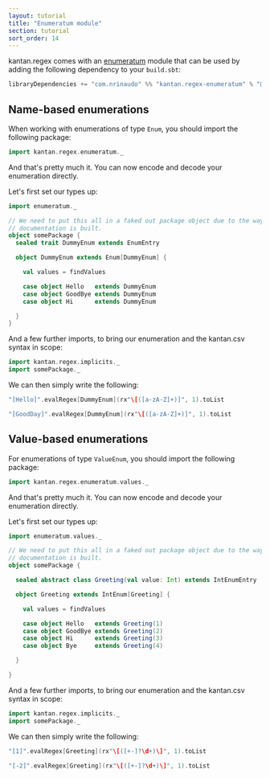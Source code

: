 ```yaml
---
layout: tutorial
title: "Enumeratum module"
section: tutorial
sort_order: 14
---
```

kantan.regex comes with an [enumeratum](https://github.com/lloydmeta/enumeratum) module that can be used
by adding the following dependency to your `build.sbt`:

```scala
libraryDependencies += "com.nrinaudo" %% "kantan.regex-enumeratum" % "@VERSION@"
```

## Name-based enumerations

When working with enumerations of type `Enum`, you should import the following package:

```scala mdoc:silent
import kantan.regex.enumeratum._
```

And that's pretty much it. You can now encode and decode your enumeration directly.

Let's first set our types up:

```scala mdoc:silent
import enumeratum._

// We need to put this all in a faked out package object due to the way
// documentation is built.
object somePackage {
  sealed trait DummyEnum extends EnumEntry

  object DummyEnum extends Enum[DummyEnum] {

    val values = findValues

    case object Hello   extends DummyEnum
    case object GoodBye extends DummyEnum
    case object Hi      extends DummyEnum

  }
}
```

And a few further imports, to bring our enumeration and the kantan.csv syntax in scope:

```scala mdoc:silent
import kantan.regex.implicits._
import somePackage._
```


We can then simply write the following:

```scala mdoc
"[Hello]".evalRegex[DummyEnum](rx"\[([a-zA-Z]+)]", 1).toList

"[GoodDay]".evalRegex[DummyEnum](rx"\[([a-zA-Z]+)]", 1).toList
```



## Value-based enumerations

For enumerations of type `ValueEnum`, you should import the following package:

```scala mdoc:silent:reset
import kantan.regex.enumeratum.values._
```

And that's pretty much it. You can now encode and decode your enumeration directly.

Let's first set our types up:

```scala mdoc:silent
import enumeratum.values._

// We need to put this all in a faked out package object due to the way
// documentation is built.
object somePackage {

  sealed abstract class Greeting(val value: Int) extends IntEnumEntry

  object Greeting extends IntEnum[Greeting] {

    val values = findValues

    case object Hello   extends Greeting(1)
    case object GoodBye extends Greeting(2)
    case object Hi      extends Greeting(3)
    case object Bye     extends Greeting(4)

  }

}
```

And a few further imports, to bring our enumeration and the kantan.csv syntax in scope:

```scala mdoc:silent
import kantan.regex.implicits._
import somePackage._
```

We can then simply write the following:

```scala mdoc
"[1]".evalRegex[Greeting](rx"\[([+-]?\d+)\]", 1).toList

"[-2]".evalRegex[Greeting](rx"\[([+-]?\d+)\]", 1).toList
```
